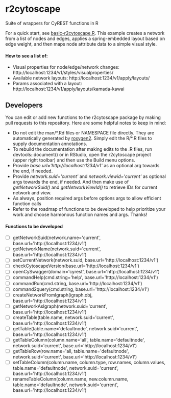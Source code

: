 # r2cytoscape 
Suite of wrappers for CyREST functions in R

For a quick start, see [basic-r2cytoscape.R](../basic-r2cytoscape.R). This example creates a network from a list of nodes and edges, applies a spring-embedded layout based on edge weight, and then maps node attribute data to a simple visual style.

#### How to see a list of:
* Visual properties for node/edge/network changes: http://localhost:1234/v1/styles/visualproperties/
* Available network layouts: http://localhost:1234/v1/apply/layouts/
* Params associated with a layout: http://localhost:1234/v1/apply/layouts/kamada-kawai


## Developers
You can edit or add new functions to the r2cytoscape package by making pull requests to this repository. Here are some helpful notes to keep in mind:
* Do not edit the man/\*.Rd files or NAMESPACE file directly. They are automatically generated by [roxygen2](https://cran.r-project.org/web/packages/roxygen2/vignettes/roxygen2.html). Simply edit the R/\*.R files to supply documentation annotations.
* To rebuild the documentation after making edits to the .R files, run devtools::document() or in RStudio, open the r2cytoscape project (upper right toolbar) and then use the Build menu options.
* Provide *base.url='http://localhost:1234/v1'* as an optional arg towards the end, if needed.
* Provide *network.suid='current'* and *network.viewid='current'* as optional args towards the end, if needed. And then make use of *getNetworkSuid()* and *getNetworkViewId()* to retrieve IDs for current network and view.
* As always, position required args before options args to allow efficient function calls
* Refer to the roadmap of functions to be developed to help prioritize your work and choose harmonous function names and args. Thanks!

#### Functions to be developed
- [ ] getNetworkSuid(network.name='current', base.url='http://localhost:1234/v1')
- [ ] getNetworkName(network.suid='current', base.url='http://localhost:1234/v1')
- [ ] setCurrentNetwork(network.suid, base.url='http://localhost:1234/v1')
- [ ] checkCytoscapeVersion(base.url='http://localhost:1234/v1')
- [ ] openCySwagger(domain='cyrest', base.url='http://localhost:1234/v1')
- [ ] commandHelp(cmd.string='help', base.url='http://localhost:1234/v1')
- [ ] commandRun(cmd.string, base.url='http://localhost:1234/v1')
- [ ] command2query(cmd.string, base.url='http://localhost:1234/v1')
- [ ] createNetworkFromIgraph(igraph.obj, base.url='http://localhost:1234/v1')
- [ ] getNetworkAsIgraph(network.suid='current', base.url='http://localhost:1234/v1')
- [ ] createTable(table.name, network.suid='current', base.url='http://localhost:1234/v1')
- [ ] getTable(table.name='defaultnode', network.suid='current', base.url='http://localhost:1234/v1')
- [ ] getTableColumn(column.name='all', table.name='defaultnode', network.suid='current', base.url='http://localhost:1234/v1')
- [ ] getTableRow(row.name='all, table.name='defaultnode', network.suid='current', base.url='http://localhost:1234/v1')
- [ ] setTableColumn(column.name, column.type, row.names, column.values, table.name='defaultnode', network.suid='current', base.url='http://localhost:1234/v1')
- [ ] renameTableColumn(column.name, new.column.name, table.name='defaultnode', network.suid='current', base.url='http://localhost:1234/v1')
